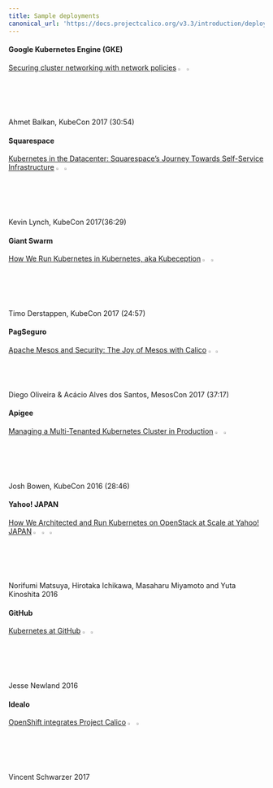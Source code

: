 ```yaml
---
title: Sample deployments
canonical_url: 'https://docs.projectcalico.org/v3.3/introduction/deployments'
---
```


#### Google Kubernetes Engine (GKE)

[Securing cluster networking with network policies](https://www.youtube.com/watch?v=3gGpMmYeEO8&t=0m0s) <img src="{{site.baseurl}}/images/kubernetes.svg" alt="Kubernetes" width="2.5%" style="display: inline"> <img src="{{site.baseurl}}/images/camera.svg" alt="video" width="2%" style="display: inline"><br>
Ahmet Balkan, KubeCon 2017 (30:54) 

#### Squarespace

[Kubernetes in the Datacenter: Squarespace’s Journey Towards Self-Service Infrastructure](https://www.youtube.com/watch?v=oHrcWU9Tyz4&t=0m0s) <img src="{{site.baseurl}}/images/kubernetes.svg" alt="Kubernetes" width="2.5%" style="display: inline"> <img src="{{site.baseurl}}/images/camera.svg" alt="video" width="2%" style="display: inline"><br>
Kevin Lynch, KubeCon 2017(36:29)  

#### Giant Swarm

[How We Run Kubernetes in Kubernetes, aka Kubeception](https://www.youtube.com/watch?v=Nq5uIIT5mOw&t=0m0s) <img src="{{site.baseurl}}/images/kubernetes.svg" alt="Kubernetes" width="2.5%" style="display: inline"> <img src="{{site.baseurl}}/images/camera.svg" alt="video" width="2%" style="display: inline"><br>
Timo Derstappen, KubeCon 2017 (24:57) 

#### PagSeguro

[Apache Mesos and Security: The Joy of Mesos with Calico](https://www.youtube.com/watch?v=woaKCAG4li4&t=0m0s) <img src="{{site.baseurl}}/images/mesos.svg" alt="Mesos" width="2%" style="display: inline"> <img src="{{site.baseurl}}/images/camera.svg" alt="video" width="2%" style="display: inline"><br>
Diego Oliveira & Acácio Alves dos Santos, MesosCon 2017 (37:17)  

#### Apigee

[Managing a Multi-Tenanted Kubernetes Cluster in Production](https://www.youtube.com/watch?v=lA1B2b5kU2g&t=0m0s) <img src="{{site.baseurl}}/images/kubernetes.svg" alt="Kubernetes" width="2.5%" style="display: inline"> <img src="{{site.baseurl}}/images/camera.svg" alt="video" width="2%" style="display: inline"><br>
Josh Bowen, KubeCon 2016 (28:46) 

#### Yahoo! JAPAN

[How We Architected and Run Kubernetes on OpenStack at Scale at Yahoo! JAPAN](http://blog.kubernetes.io/2016/10/kubernetes-and-openstack-at-yahoo-japan.html) <img src="{{site.baseurl}}/images/kubernetes.svg" alt="Kubernetes" width="2.5%" style="display: inline"> <img src="{{site.baseurl}}/images/openstack.svg" alt="OpenStack" width="2.25%" style="display: inline"> <img src="{{site.baseurl}}/images/blog.svg" alt="blog" width="1.5%" style="display: inline"><br>
Norifumi Matsuya, Hirotaka Ichikawa, Masaharu Miyamoto and Yuta Kinoshita 2016

#### GitHub

[Kubernetes at GitHub](https://githubengineering.com/kubernetes-at-github/) <img src="{{site.baseurl}}/images/kubernetes.svg" alt="Kubernetes" width="2.5%" style="display: inline"> <img src="{{site.baseurl}}/images/blog.svg" alt="blog" width="1.5%" style="display: inline"><br>
Jesse Newland 2016

#### Idealo

[OpenShift integrates Project Calico](https://endocode.com/blog/2017/08/14/2017-08-11-openshift-calico/) <img src="{{site.baseurl}}/images/openshift.svg" alt="OpenShift" width="2.5%" style="display: inline"> <img src="{{site.baseurl}}/images/blog.svg" alt="blog" width="1.5%" style="display: inline"><br>
Vincent Schwarzer 2017